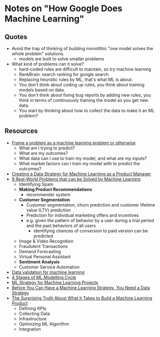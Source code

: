 # Notes on "How Google Does Machine Learning"

## Quotes

- Avoid the trap of thinking of building monolithic "one model solves the whole problem" solutions.
  - models are built to solve smaller problems
- What kind of problems can it solve?
  - hard-coded rules are difficult to maintain, so try machine learning
  - RankBrain: search ranking for google search
  - Replacing heuristic rules by ML, that's what ML is about.
  - You don't think about coding up rules, you think about training models based on data.
  - You don't think about fixing bug reports by adding new rules, you think in terms of continuously training the model as you get new data.
  - You start by thinking about how to collect the data to make it an ML problem?

## Resources

- [Frame a problem as a machine learning problem or otherwise](https://www.datasciencecentral.com/frame-a-problem-as-a-machine-learning-problem-or-otherwise/)
  - What am I trying to predict?
  - What are my outcomes?
  - What data can I use to train my model, and what are my inputs?
  - What market factors can I train my model with to predict the outcomes?
- [Creating a Data Strategy for Machine Learning as a Product Manager](https://medium.com/agileinsider/creating-a-data-strategy-for-machine-learning-as-a-product-manager-b56b7890ecf7)
- [9 Real-World Problems that can be Solved by Machine Learning](https://marutitech.com/problems-solved-machine-learning/)
  - Identifying Spam
  - **Making Product Recommendations**
    - recommender system
  - **Customer Segmentation**
    - Customer segmentation, churn prediction and customer lifetime value (LTV) prediction
    - Prediction for individual marketing offers and incentives
    - e.g. given the pattern of behavior by a user during a trial period and the past behaviors of all users
      - identifying chances of conversion to paid version can be predicted
  - Image & Video Recognition
  - Fraudulent Transactions
  - Demand Forecasting
  - Virtual Personal Assistant
  - **Sentiment Analysis**
  - Customer Service Automation
- [Data validation for machine learning](https://blog.acolyer.org/2019/06/05/data-validation-for-machine-learning/)
- [4 Stages of ML Modelling Cycle](https://www.linkedin.com/pulse/4-stages-machine-learning-ml-modeling-cycle-maurice-chang)
- [ML Strategy for Machine Learning Projects](https://medium.com/@ssatyajitmaitra/ml-strategy-for-machine-learning-projects-7b674e3bbb9)
- [Before You Can Have a Machine Learning Strategy, You Need a Data Strategy](https://medium.com/machine-learning-in-practice/first-things-first-you-need-a-data-strategy-before-you-can-have-a-machine-learning-strategy-366f8439aedf)
- [The Surprising Truth About What it Takes to Build a Machine Learning Product](https://medium.com/thelaunchpad/the-ml-surprise-f54706361a6c)
  - Defining KPIs
  - Collecting Data
  - Infrastructure
  - Optimizing ML Algorithm
  - Integration
